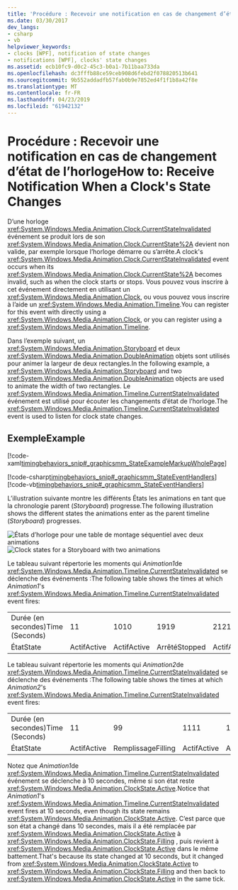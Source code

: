 ```yaml
---
title: 'Procédure : Recevoir une notification en cas de changement d’état de l’horloge'
ms.date: 03/30/2017
dev_langs:
- csharp
- vb
helpviewer_keywords:
- clocks [WPF], notification of state changes
- notifications [WPF], clocks' state changes
ms.assetid: ecb10fc9-d0c2-45c3-b0a1-7b11baa733da
ms.openlocfilehash: dc3fffb88ce59ceb908d6febd2f078820513b641
ms.sourcegitcommit: 9b552addadfb57fab0b9e7852ed4f1f1b8a42f8e
ms.translationtype: MT
ms.contentlocale: fr-FR
ms.lasthandoff: 04/23/2019
ms.locfileid: "61942132"
---
```

# <a name="how-to-receive-notification-when-a-clocks-state-changes"></a><span data-ttu-id="53cee-102">Procédure : Recevoir une notification en cas de changement d’état de l’horloge</span><span class="sxs-lookup"><span data-stu-id="53cee-102">How to: Receive Notification When a Clock's State Changes</span></span>
<span data-ttu-id="53cee-103">D’une horloge <xref:System.Windows.Media.Animation.Clock.CurrentStateInvalidated> événement se produit lors de son <xref:System.Windows.Media.Animation.Clock.CurrentState%2A> devient non valide, par exemple lorsque l’horloge démarre ou s’arrête.</span><span class="sxs-lookup"><span data-stu-id="53cee-103">A clock's <xref:System.Windows.Media.Animation.Clock.CurrentStateInvalidated> event occurs when its <xref:System.Windows.Media.Animation.Clock.CurrentState%2A> becomes invalid, such as when the clock starts or stops.</span></span> <span data-ttu-id="53cee-104">Vous pouvez vous inscrire à cet événement directement en utilisant un <xref:System.Windows.Media.Animation.Clock>, ou vous pouvez vous inscrire à l’aide un <xref:System.Windows.Media.Animation.Timeline>.</span><span class="sxs-lookup"><span data-stu-id="53cee-104">You can register for this event with directly using a <xref:System.Windows.Media.Animation.Clock>, or you can register using a <xref:System.Windows.Media.Animation.Timeline>.</span></span>  
  
 <span data-ttu-id="53cee-105">Dans l’exemple suivant, un <xref:System.Windows.Media.Animation.Storyboard> et deux <xref:System.Windows.Media.Animation.DoubleAnimation> objets sont utilisés pour animer la largeur de deux rectangles.</span><span class="sxs-lookup"><span data-stu-id="53cee-105">In the following example, a <xref:System.Windows.Media.Animation.Storyboard> and two <xref:System.Windows.Media.Animation.DoubleAnimation> objects are used to animate the width of two rectangles.</span></span> <span data-ttu-id="53cee-106">Le <xref:System.Windows.Media.Animation.Timeline.CurrentStateInvalidated> événement est utilisé pour écouter les changements d’état de l’horloge.</span><span class="sxs-lookup"><span data-stu-id="53cee-106">The <xref:System.Windows.Media.Animation.Timeline.CurrentStateInvalidated> event is used to listen for clock state changes.</span></span>  
  
## <a name="example"></a><span data-ttu-id="53cee-107">Exemple</span><span class="sxs-lookup"><span data-stu-id="53cee-107">Example</span></span>  
 [!code-xaml[timingbehaviors_snip#_graphicsmm_StateExampleMarkupWholePage](~/samples/snippets/csharp/VS_Snippets_Wpf/timingbehaviors_snip/CSharp/StateExample.xaml#_graphicsmm_stateexamplemarkupwholepage)]  
  
 [!code-csharp[timingbehaviors_snip#_graphicsmm_StateEventHandlers](~/samples/snippets/csharp/VS_Snippets_Wpf/timingbehaviors_snip/CSharp/StateExample.xaml.cs#_graphicsmm_stateeventhandlers)]
 [!code-vb[timingbehaviors_snip#_graphicsmm_StateEventHandlers](~/samples/snippets/visualbasic/VS_Snippets_Wpf/timingbehaviors_snip/visualbasic/stateexample.xaml.vb#_graphicsmm_stateeventhandlers)]  
  
 <span data-ttu-id="53cee-108">L’illustration suivante montre les différents États les animations en tant que la chronologie parent (*Storyboard*) progresse.</span><span class="sxs-lookup"><span data-stu-id="53cee-108">The following illustration shows the different states the animations enter as the parent timeline (*Storyboard*) progresses.</span></span>  
  
 <span data-ttu-id="53cee-109">![États d’horloge pour une table de montage séquentiel avec deux animations](./media/graphicsmm-3timelines.png "graphicsmm_3timelines")</span><span class="sxs-lookup"><span data-stu-id="53cee-109">![Clock states for a Storyboard with two animations](./media/graphicsmm-3timelines.png "graphicsmm_3timelines")</span></span>  
  
 <span data-ttu-id="53cee-110">Le tableau suivant répertorie les moments qui *Animation1*de <xref:System.Windows.Media.Animation.Timeline.CurrentStateInvalidated> se déclenche des événements :</span><span class="sxs-lookup"><span data-stu-id="53cee-110">The following table shows the times at which *Animation1*'s <xref:System.Windows.Media.Animation.Timeline.CurrentStateInvalidated> event fires:</span></span>  
  
||||||||  
|-|-|-|-|-|-|-|  
|<span data-ttu-id="53cee-111">Durée (en secondes)</span><span class="sxs-lookup"><span data-stu-id="53cee-111">Time (Seconds)</span></span>|<span data-ttu-id="53cee-112">1</span><span class="sxs-lookup"><span data-stu-id="53cee-112">1</span></span>|<span data-ttu-id="53cee-113">10</span><span class="sxs-lookup"><span data-stu-id="53cee-113">10</span></span>|<span data-ttu-id="53cee-114">19</span><span class="sxs-lookup"><span data-stu-id="53cee-114">19</span></span>|<span data-ttu-id="53cee-115">21</span><span class="sxs-lookup"><span data-stu-id="53cee-115">21</span></span>|<span data-ttu-id="53cee-116">30</span><span class="sxs-lookup"><span data-stu-id="53cee-116">30</span></span>|<span data-ttu-id="53cee-117">39</span><span class="sxs-lookup"><span data-stu-id="53cee-117">39</span></span>|  
|<span data-ttu-id="53cee-118">État</span><span class="sxs-lookup"><span data-stu-id="53cee-118">State</span></span>|<span data-ttu-id="53cee-119">Actif</span><span class="sxs-lookup"><span data-stu-id="53cee-119">Active</span></span>|<span data-ttu-id="53cee-120">Actif</span><span class="sxs-lookup"><span data-stu-id="53cee-120">Active</span></span>|<span data-ttu-id="53cee-121">Arrêté</span><span class="sxs-lookup"><span data-stu-id="53cee-121">Stopped</span></span>|<span data-ttu-id="53cee-122">Actif</span><span class="sxs-lookup"><span data-stu-id="53cee-122">Active</span></span>|<span data-ttu-id="53cee-123">Actif</span><span class="sxs-lookup"><span data-stu-id="53cee-123">Active</span></span>|<span data-ttu-id="53cee-124">Arrêté</span><span class="sxs-lookup"><span data-stu-id="53cee-124">Stopped</span></span>|  
  
 <span data-ttu-id="53cee-125">Le tableau suivant répertorie les moments qui *Animation2*de <xref:System.Windows.Media.Animation.Timeline.CurrentStateInvalidated> se déclenche des événements :</span><span class="sxs-lookup"><span data-stu-id="53cee-125">The following table shows the times at which *Animation2*'s <xref:System.Windows.Media.Animation.Timeline.CurrentStateInvalidated> event fires:</span></span>  
  
||||||||||  
|-|-|-|-|-|-|-|-|-|  
|<span data-ttu-id="53cee-126">Durée (en secondes)</span><span class="sxs-lookup"><span data-stu-id="53cee-126">Time (Seconds)</span></span>|<span data-ttu-id="53cee-127">1</span><span class="sxs-lookup"><span data-stu-id="53cee-127">1</span></span>|<span data-ttu-id="53cee-128">9</span><span class="sxs-lookup"><span data-stu-id="53cee-128">9</span></span>|<span data-ttu-id="53cee-129">11</span><span class="sxs-lookup"><span data-stu-id="53cee-129">11</span></span>|<span data-ttu-id="53cee-130">19</span><span class="sxs-lookup"><span data-stu-id="53cee-130">19</span></span>|<span data-ttu-id="53cee-131">21</span><span class="sxs-lookup"><span data-stu-id="53cee-131">21</span></span>|<span data-ttu-id="53cee-132">29</span><span class="sxs-lookup"><span data-stu-id="53cee-132">29</span></span>|<span data-ttu-id="53cee-133">31</span><span class="sxs-lookup"><span data-stu-id="53cee-133">31</span></span>|<span data-ttu-id="53cee-134">39</span><span class="sxs-lookup"><span data-stu-id="53cee-134">39</span></span>|  
|<span data-ttu-id="53cee-135">État</span><span class="sxs-lookup"><span data-stu-id="53cee-135">State</span></span>|<span data-ttu-id="53cee-136">Actif</span><span class="sxs-lookup"><span data-stu-id="53cee-136">Active</span></span>|<span data-ttu-id="53cee-137">Remplissage</span><span class="sxs-lookup"><span data-stu-id="53cee-137">Filling</span></span>|<span data-ttu-id="53cee-138">Actif</span><span class="sxs-lookup"><span data-stu-id="53cee-138">Active</span></span>|<span data-ttu-id="53cee-139">Arrêté</span><span class="sxs-lookup"><span data-stu-id="53cee-139">Stopped</span></span>|<span data-ttu-id="53cee-140">Actif</span><span class="sxs-lookup"><span data-stu-id="53cee-140">Active</span></span>|<span data-ttu-id="53cee-141">Remplissage</span><span class="sxs-lookup"><span data-stu-id="53cee-141">Filling</span></span>|<span data-ttu-id="53cee-142">Actif</span><span class="sxs-lookup"><span data-stu-id="53cee-142">Active</span></span>|<span data-ttu-id="53cee-143">Arrêté</span><span class="sxs-lookup"><span data-stu-id="53cee-143">Stopped</span></span>|  
  
 <span data-ttu-id="53cee-144">Notez que *Animation1*de <xref:System.Windows.Media.Animation.Timeline.CurrentStateInvalidated> événement se déclenche à 10 secondes, même si son état reste <xref:System.Windows.Media.Animation.ClockState.Active>.</span><span class="sxs-lookup"><span data-stu-id="53cee-144">Notice that *Animation1*'s  <xref:System.Windows.Media.Animation.Timeline.CurrentStateInvalidated> event fires at 10 seconds, even though its state remains <xref:System.Windows.Media.Animation.ClockState.Active>.</span></span> <span data-ttu-id="53cee-145">C’est parce que son état a changé dans 10 secondes, mais il a été remplacée par <xref:System.Windows.Media.Animation.ClockState.Active> à <xref:System.Windows.Media.Animation.ClockState.Filling> , puis revient à <xref:System.Windows.Media.Animation.ClockState.Active> dans le même battement.</span><span class="sxs-lookup"><span data-stu-id="53cee-145">That's because its state changed at 10 seconds, but it changed from <xref:System.Windows.Media.Animation.ClockState.Active> to <xref:System.Windows.Media.Animation.ClockState.Filling> and then back to <xref:System.Windows.Media.Animation.ClockState.Active> in the same tick.</span></span>
